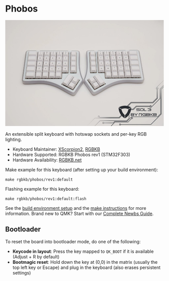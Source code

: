 # Phobos

![Sol 3](https://raw.githubusercontent.com/noroadsleft/qmk_images/master/keyboards/rgbkb/sol3/rev1/rgbkb_sol3_rev1_01.jpg)

An extensible split keyboard with hotswap sockets and per-key RGB lighting.

* Keyboard Maintainer: [XScorpion2](https://github.com/XScorpion2), [RGBKB](https://github.com/rgbkb)
* Hardware Supported: RGBKB Phobos rev1 (STM32F303)
* Hardware Availability: [RGBKB.net](https://www.rgbkb.net/collections/phobos)

Make example for this keyboard (after setting up your build environment):

    make rgbkb/phobos/rev1:default

Flashing example for this keyboard:

    make rgbkb/phobos/rev1:default:flash

See the [build environment setup](https://docs.qmk.fm/#/getting_started_build_tools) and the [make instructions](https://docs.qmk.fm/#/getting_started_make_guide) for more information. Brand new to QMK? Start with our [Complete Newbs Guide](https://docs.qmk.fm/#/newbs).

## Bootloader

To reset the board into bootloader mode, do one of the following:

* **Keycode in layout**: Press the key mapped to `QK_BOOT` if it is available (Adjust + R by default)
* **Bootmagic reset**: Hold down the key at (0,0) in the matrix (usually the top left key or Escape) and plug in the keyboard (also erases persistent settings)
